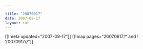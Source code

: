 ```yaml
---

title: "20070917"
date: 2007-09-17
layout: rut
---
```


[[!meta updated="2007-09-17"]]
[[!map pages="20070917/* and ! 20070917/*/*"]]
